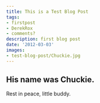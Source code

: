 ```yaml
---
title: This is a Test Blog Post
tags:
- firstpost
- DerekRox
- comments?
description: first blog post
date: '2012-03-03'
images:
- test-blog-post/Chuckie.jpg
---
```


## His name was Chuckie.

Rest in peace, little buddy.
